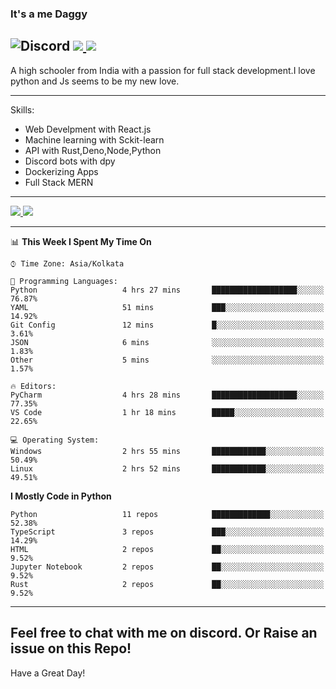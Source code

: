 
### It's a me Daggy

![Discord](https://img.shields.io/discord/491175207122370581?color=black&label=Discord&logo=discord) ![](https://img.shields.io/endpoint?url=https://dev.discordprofiles.me/api/badge/vscode/491174779278065689)<a href="https://github.com/Daggy1234">
  <img src="https://komarev.com/ghpvc/?username=Daggy1234&style=flat-square" />
</a>
 ----

A high schooler from India with a passion for full stack development.I love python and Js seems to be my new love. 

-----

Skills:

- Web Develpment with React.js
- Machine learning with Sckit-learn
- API with Rust,Deno,Node,Python
- Discord bots with dpy
- Dockerizing Apps
- Full Stack MERN

-----
<a href="https://github.com/Daggy1234">
  <img src="https://github-readme-stats.vercel.app/api?username=Daggy1234&show_icons=true&hide_border=true" />
</a><a href="https://github.com/Daggy1234">
  <img src="https://github-readme-stats.vercel.app/api/top-langs/?username=Daggy1234&layout=compact&langs_count=9&hide=css,html" />
</a>

---

<!--START_SECTION:waka-->
📊 **This Week I Spent My Time On** 

```text
⌚︎ Time Zone: Asia/Kolkata

💬 Programming Languages: 
Python                   4 hrs 27 mins       ███████████████████░░░░░░   76.87% 
YAML                     51 mins             ███░░░░░░░░░░░░░░░░░░░░░░   14.92% 
Git Config               12 mins             █░░░░░░░░░░░░░░░░░░░░░░░░   3.61% 
JSON                     6 mins              ░░░░░░░░░░░░░░░░░░░░░░░░░   1.83% 
Other                    5 mins              ░░░░░░░░░░░░░░░░░░░░░░░░░   1.57%

🔥 Editors: 
PyCharm                  4 hrs 28 mins       ███████████████████░░░░░░   77.35% 
VS Code                  1 hr 18 mins        █████░░░░░░░░░░░░░░░░░░░░   22.65%

💻 Operating System: 
Windows                  2 hrs 55 mins       ████████████░░░░░░░░░░░░░   50.49% 
Linux                    2 hrs 52 mins       ████████████░░░░░░░░░░░░░   49.51%

```

**I Mostly Code in Python** 

```text
Python                   11 repos            █████████████░░░░░░░░░░░░   52.38% 
TypeScript               3 repos             ███░░░░░░░░░░░░░░░░░░░░░░   14.29% 
HTML                     2 repos             ██░░░░░░░░░░░░░░░░░░░░░░░   9.52% 
Jupyter Notebook         2 repos             ██░░░░░░░░░░░░░░░░░░░░░░░   9.52% 
Rust                     2 repos             ██░░░░░░░░░░░░░░░░░░░░░░░   9.52%

```



<!--END_SECTION:waka-->

---

Feel free to chat with me on discord. Or Raise an issue on this Repo!
-----
Have a Great Day!
